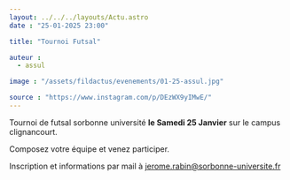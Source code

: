 ```yaml
---
layout: ../../../layouts/Actu.astro
date : "25-01-2025 23:00"

title: "Tournoi Futsal"

auteur :
  - assul

image : "/assets/fildactus/evenements/01-25-assul.jpg"

source : "https://www.instagram.com/p/DEzWX9yIMwE/"
---
```


Tournoi de futsal sorbonne université __le Samedi 25 Janvier__ sur le campus clignancourt.

Composez votre équipe et venez participer.

Inscription et informations par mail à jerome.rabin@sorbonne-universite.fr
